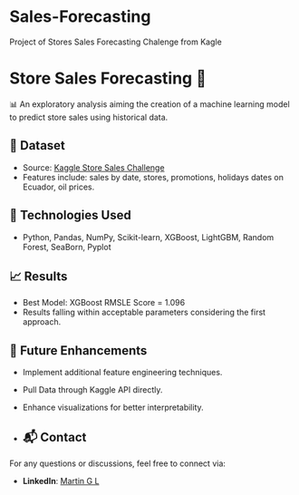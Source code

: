 # Sales-Forecasting
Project of Stores Sales Forecasting Chalenge from Kagle

# Store Sales Forecasting 🛒
📊 An exploratory analysis aiming the creation of a machine learning model to predict store sales using historical data. 

## 📁 Dataset
- Source: [Kaggle Store Sales Challenge](https://www.kaggle.com/competitions/store-sales-time-series-forecasting/overview)
- Features include: sales by date, stores, promotions, holidays dates on Ecuador, oil prices.

## 🔧 Technologies Used
- Python, Pandas, NumPy, Scikit-learn, XGBoost, LightGBM, Random Forest, SeaBorn, Pyplot

## 📈 Results
- Best Model: XGBoost RMSLE Score = 1.096
- Results falling within acceptable parameters considering the first approach. 

## 📌 Future Enhancements
- Implement additional feature engineering techniques.
- Pull Data through Kaggle API directly.
- Enhance visualizations for better interpretability.

- ## 📬 Contact
For any questions or discussions, feel free to connect via:
- **LinkedIn**: [Martin G L](https://www.linkedin.com/in/martin-lartigue-753a26210/)
